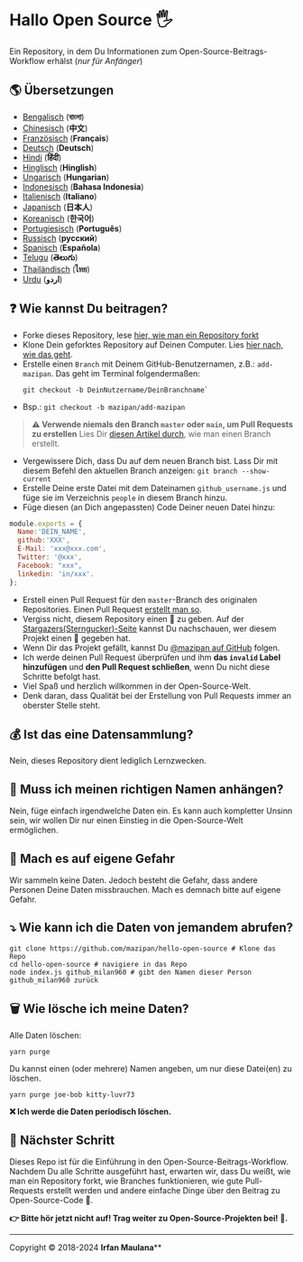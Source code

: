 # Hallo Open Source 🖐️

Ein Repository, in dem Du Informationen zum Open-Source-Beitrags-Workflow erhälst (_nur für Anfänger_)

## 🌎 Übersetzungen

- [Bengalisch](./README-BN.md) (**বাংলা**)
- [Chinesisch](./README-CHI.md) (**中文**)
- [Französisch](./README-FR.md) (**Français**)
- [Deutsch](./README-DE.md) (**Deutsch**)
- [Hindi](./README-HI.md) (**हिंदी**)
- [Hinglisch](./README-HINGLISH.md) (**Hinglish**)
- [Ungarisch](./README-HU.md) (**Hungarian**)
- [Indonesisch](./README-ID.md) (**Bahasa Indonesia**)
- [Italienisch](./README-it.md) (**Italiano**)
- [Japanisch](./README-JP.md) (**日本人**)
- [Koreanisch](./README-KR.md) (**한국어**)
- [Portugiesisch](./README-PT-BR.md) (**Português**)
- [Russisch](./README-RU.md) (**русский**)
- [Spanisch](./README-ES.md) (**Española**)
- [Telugu](./README-TE.md) (**తెలుగు**)
- [Thailändisch](./README-TH.md) (**ไทย**)
- [Urdu](./README-UR.md) (**اردو**)

## ❓ Wie kannst Du beitragen?

- Forke dieses Repository, lese [hier, wie man ein Repository forkt](https://help.github.com/articles/fork-a-repo/)
- Klone Dein geforktes Repository auf Deinen Computer. Lies [hier nach, wie das geht](https://docs.github.com/en/github/creating-cloning-and-archiving-repositories/cloning-a-repository).
- Erstelle einen `Branch` mit Deinem GitHub-Benutzernamen, z.B.: `add-mazipan`. 
Das geht im Terminal folgendermaßen:
  ```shell
  git checkout -b DeinNutzername/DeinBranchname`
  ```
- Bsp.: `git checkout -b mazipan/add-mazipan`

> **⚠️ Verwende niemals den Branch `master` oder `main`, um Pull Requests zu erstellen**
> Lies Dir [diesen Artikel durch](https://help.github.com/articles/creating-and-deleting-branches-within-your-repository/), wie man einen Branch erstellt.

- Vergewissere Dich, dass Du auf dem neuen Branch bist. Lass Dir mit diesem Befehl den aktuellen Branch anzeigen: `git branch --show-current`
- Erstelle Deine erste Datei mit dem Dateinamen `github_username.js` und füge sie im Verzeichnis `people` in diesem Branch hinzu.
- Füge diesen (an Dich angepassten) Code Deiner neuen Datei hinzu:

````js
module.exports = {
  Name:'DEIN_NAME',
  github:'XXX',
  E-Mail: 'xxx@xxx.com',
  Twitter: '@xxx',
  Facebook: "xxx",
  linkedin: 'in/xxx'.
};
````

- Erstell einen Pull Request für den `master`-Branch des originalen Repositories. Einen Pull Request [erstellt man so](https://help.github.com/articles/creating-a-pull-request/).
- Vergiss nicht, diesem Repository einen 🌟 zu geben. Auf der [Stargazers(Sterngucker)-Seite](https://github.com/mazipan/hello-open-source/stargazers) kannst Du nachschauen, wer diesem Projekt einen 🌟 gegeben hat.
- Wenn Dir das Projekt gefällt, kannst Du [@mazipan auf GitHub](https://github.com/mazipan) folgen.
- Ich werde deinen Pull Request überprüfen und ihm **das `invalid` Label hinzufügen** und **den Pull Request schließen**, wenn Du nicht diese Schritte befolgt hast.
- Viel Spaß und herzlich willkommen in der Open-Source-Welt.
- Denk daran, dass Qualität bei der Erstellung von Pull Requests immer an oberster Stelle steht.

## 💰 Ist das eine Datensammlung?

Nein, dieses Repository dient lediglich Lernzwecken.

## 🥶 Muss ich meinen richtigen Namen anhängen?

Nein, füge einfach irgendwelche Daten ein. Es kann auch kompletter Unsinn sein, wir wollen Dir nur einen Einstieg in die Open-Source-Welt ermöglichen.

## 🙈 Mach es auf eigene Gefahr

Wir sammeln keine Daten. Jedoch besteht die Gefahr, dass andere Personen Deine Daten missbrauchen. Mach es demnach bitte auf eigene Gefahr.

## ⤵️ Wie kann ich die Daten von jemandem abrufen?

```shell
git clone https://github.com/mazipan/hello-open-source # Klone das Repo
cd hello-open-source # navigiere in das Repo
node index.js github_milan960 # gibt den Namen dieser Person github_milan960 zurück
```

## 🗑️ Wie lösche ich meine Daten?

Alle Daten löschen:

```shell
yarn purge
```

Du kannst einen (oder mehrere) Namen angeben, um nur diese Datei(en) zu löschen.

```shell
yarn purge joe-bob kitty-luvr73
```

**❌ Ich werde die Daten periodisch löschen.**

## 🚶 Nächster Schritt

Dieses Repo ist für die Einführung in den Open-Source-Beitrags-Workflow.
Nachdem Du alle Schritte ausgeführt hast, erwarten wir, dass Du weißt, wie man ein Repository forkt, wie Branches funktionieren, wie gute Pull-Requests erstellt werden und andere einfache Dinge über den Beitrag zu Open-Source-Code 🥳.

**👉 Bitte hör jetzt nicht auf! Trag weiter zu Open-Source-Projekten bei! 🙏.**

---

Copyright © 2018-2024 **Irfan Maulana****
